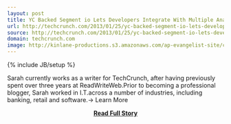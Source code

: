 ```yaml
---
layout: post
title: YC Backed Segment io Lets Developers Integrate With Multiple Analytics Providers In Hours Not Weeks
url: http://techcrunch.com/2013/01/25/yc-backed-segment-io-lets-developers-integrate-with-multiple-analytics-providers-in-hours-not-weeks/
source: http://techcrunch.com/2013/01/25/yc-backed-segment-io-lets-developers-integrate-with-multiple-analytics-providers-in-hours-not-weeks/
domain: techcrunch.com
image: http://kinlane-productions.s3.amazonaws.com/ap-evangelist-site/curated/screenshots/9352_api500_com.png
---
```

{% include JB/setup %}<p>Sarah currently works as a writer for TechCrunch, after having previously spent over three years at ReadWriteWeb.Prior to becoming a professional blogger, Sarah worked in I.T.across a number of industries, including banking, retail and software.→ Learn More</p>
<center><p><a href="http://techcrunch.com/2013/01/25/yc-backed-segment-io-lets-developers-integrate-with-multiple-analytics-providers-in-hours-not-weeks/" style='padding:25px; font-sze:18px; font-weight: bold;'>Read Full Story</a></p></center>
